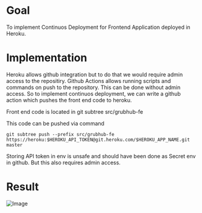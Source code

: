 # Goal
To implement Continuos Deployment for Frontend Application deployed in Heroku.

# Implementation
Heroku allows github integration but to do that we would require admin access to the repositiry. 
Github Actions allows running scripts and commands on push to the repository. This can be done without admin access.
So to implement continuos deployment, we can write a github action which pushes the front end code to heroku.

Front end code is located in git subtree src/grubhub-fe

This code can be pushed via command
````
git subtree push --prefix src/grubhub-fe https://heroku:$HEROKU_API_TOKEN@git.heroku.com/$HEROKU_APP_NAME.git master
````
Storing API token in env is unsafe and should have been done as Secret env in github. But this also requires admin access.

# Result
![Image](https://github.com/nguyensjsu/fa19-281-team-rocket/blob/master/extra_credit/DEVOPS/CI_CD.jpg)
